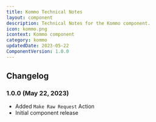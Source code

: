 ```yaml
---
title: Kommo Technical Notes
layout: component
description: Technical Notes for the Kommo component.
icon: kommo.png
icontext: Kommo component
category: kommo
updatedDate: 2023-05-22
ComponentVersion: 1.0.0
---
```


## Changelog

### 1.0.0 (May 22, 2023)

* Added `Make Raw Request` Action
* Initial component release
